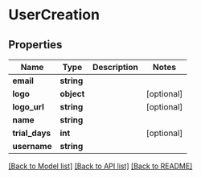 # UserCreation

## Properties
Name | Type | Description | Notes
------------ | ------------- | ------------- | -------------
**email** | **string** |  | 
**logo** | **object** |  | [optional] 
**logo_url** | **string** |  | [optional] 
**name** | **string** |  | 
**trial_days** | **int** |  | [optional] 
**username** | **string** |  | 

[[Back to Model list]](../README.md#documentation-for-models) [[Back to API list]](../README.md#documentation-for-api-endpoints) [[Back to README]](../README.md)


